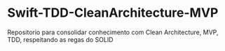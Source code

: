 # Swift-TDD-CleanArchitecture-MVP
Repositorio para consolidar conhecimento com Clean Architecture, MVP, TDD, respeitando as regas do SOLID
